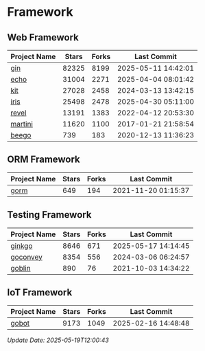 # Framework

## Web Framework
| Project Name | Stars | Forks | Last Commit |
| ------------ | ----- | ----- | ----------- |
| [gin](https://github.com/gin-gonic/gin) | 82325 | 8199 | 2025-05-11 14:42:01 |
| [echo](https://github.com/labstack/echo) | 31004 | 2271 | 2025-04-04 08:01:42 |
| [kit](https://github.com/go-kit/kit) | 27028 | 2458 | 2024-03-13 13:42:15 |
| [iris](https://github.com/kataras/iris) | 25498 | 2478 | 2025-04-30 05:11:00 |
| [revel](https://github.com/revel/revel) | 13191 | 1383 | 2022-04-12 20:53:30 |
| [martini](https://github.com/go-martini/martini) | 11620 | 1100 | 2017-01-21 21:58:54 |
| [beego](https://github.com/astaxie/beego) | 739 | 183 | 2020-12-13 11:36:23 |

## ORM Framework
| Project Name | Stars | Forks | Last Commit |
| ------------ | ----- | ----- | ----------- |
| [gorm](https://github.com/jinzhu/gorm) | 649 | 194 | 2021-11-20 01:15:37 |

## Testing Framework
| Project Name | Stars | Forks | Last Commit |
| ------------ | ----- | ----- | ----------- |
| [ginkgo](https://github.com/onsi/ginkgo) | 8646 | 671 | 2025-05-17 14:14:45 |
| [goconvey](https://github.com/smartystreets/goconvey) | 8354 | 556 | 2024-03-06 06:24:57 |
| [goblin](https://github.com/franela/goblin) | 890 | 76 | 2021-10-03 14:34:22 |

## IoT Framework
| Project Name | Stars | Forks | Last Commit |
| ------------ | ----- | ----- | ----------- |
| [gobot](https://github.com/hybridgroup/gobot) | 9173 | 1049 | 2025-02-16 14:48:48 |

*Update Date: 2025-05-19T12:00:43*